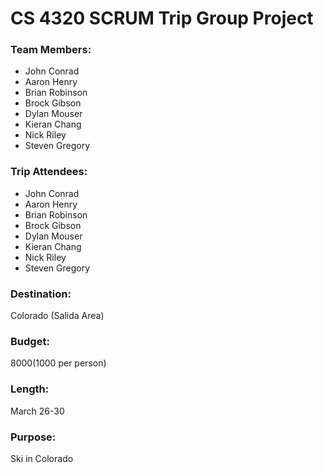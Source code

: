 
 # CS 4320 SCRUM Trip Group Project

 ### Team Members: 
- John Conrad
- Aaron Henry
- Brian Robinson
- Brock Gibson
- Dylan Mouser
- Kieran Chang
- Nick Riley
- Steven Gregory
    
### Trip Attendees:
- John Conrad
- Aaron Henry
- Brian Robinson
- Brock Gibson
- Dylan Mouser
- Kieran Chang
- Nick Riley
- Steven Gregory
    
    
### Destination:
Colorado (Salida Area)

### Budget:
$8000 ($1000 per person)


### Length: 
March 26-30

### Purpose:
Ski in Colorado
